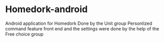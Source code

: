# Homedork-android
Android application for Homedork
Done by the Unit group 
Personlized command feature front end and the settings were done by the help of the Free choice group
